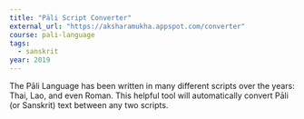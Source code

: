 ```yaml
---
title: "Pāli Script Converter"
external_url: "https://aksharamukha.appspot.com/converter"
course: pali-language
tags:
  - sanskrit
year: 2019
---
```


The Pāli Language has been written in many different scripts over the years: Thai, Lao, and even Roman. This helpful tool will automatically convert Pāli (or Sanskrit) text between any two scripts.
